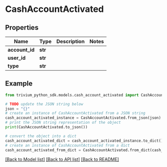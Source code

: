 # CashAccountActivated


## Properties

Name | Type | Description | Notes
------------ | ------------- | ------------- | -------------
**account_id** | **str** |  | 
**user_id** | **str** |  | 
**type** | **str** |  | 

## Example

```python
from trivium_python_sdk.models.cash_account_activated import CashAccountActivated

# TODO update the JSON string below
json = "{}"
# create an instance of CashAccountActivated from a JSON string
cash_account_activated_instance = CashAccountActivated.from_json(json)
# print the JSON string representation of the object
print(CashAccountActivated.to_json())

# convert the object into a dict
cash_account_activated_dict = cash_account_activated_instance.to_dict()
# create an instance of CashAccountActivated from a dict
cash_account_activated_from_dict = CashAccountActivated.from_dict(cash_account_activated_dict)
```
[[Back to Model list]](../README.md#documentation-for-models) [[Back to API list]](../README.md#documentation-for-api-endpoints) [[Back to README]](../README.md)


